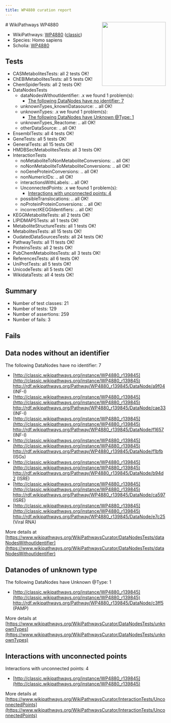 ```yaml
---
title: WP4880 curation report
---
```


<img style="float: right; width: 200px" src="https://upload.wikimedia.org/wikipedia/commons/thumb/8/83/Wplogo_with_text_500.png/640px-Wplogo_with_text_500.png" />
# WikiPathways WP4880

* WikiPathways: [WP4880](https://wikipathways.org/pathways/WP4880) ([classic](https://classic.wikipathways.org/instance/WP4880))
* Species: Homo sapiens
* Scholia: [WP4880](https://scholia.toolforge.org/wikipathways/WP4880)
## Tests
* CASMetabolitesTests: all 2 tests OK!
* ChEBIMetabolitesTests: all 5 tests OK!
* ChemSpiderTests: all 2 tests OK!
* DataNodesTests
    * dataNodesWithoutIdentifier: .x we found 1 problem(s):
        * [The following DataNodes have no identifier: 7](#d2d32fa6)
    * unknownTypes_knownDatasource: .. all OK!
    * unknownTypes: .x we found 1 problem(s):
        * [The following DataNodes have Unknown @Type: 1](#839973df)
    * unknownTypes_Reactome: .. all OK!
    * otherDataSource: .. all OK!
* EnsemblTests: all 4 tests OK!
* GeneTests: all 5 tests OK!
* GeneralTests: all 15 tests OK!
* HMDBSecMetabolitesTests: all 3 tests OK!
* InteractionTests
    * noMetaboliteToNonMetaboliteConversions: .. all OK!
    * noNonMetaboliteToMetaboliteConversions: .. all OK!
    * noGeneProteinConversions: .. all OK!
    * nonNumericIDs: .. all OK!
    * interactionsWithLabels: .. all OK!
    * UnconnectedPoints: .x we found 1 problem(s):
        * [Interactions with unconnected points: 4](#35a61adc)
    * possibleTranslocations: .. all OK!
    * noProteinProteinConversions: .. all OK!
    * incorrectKEGGIdentifiers: .. all OK!
* KEGGMetaboliteTests: all 2 tests OK!
* LIPIDMAPSTests: all 1 tests OK!
* MetaboliteStructureTests: all 1 tests OK!
* MetabolitesTests: all 15 tests OK!
* OudatedDataSourcesTests: all 24 tests OK!
* PathwayTests: all 11 tests OK!
* ProteinsTests: all 2 tests OK!
* PubChemMetabolitesTests: all 3 tests OK!
* ReferencesTests: all 6 tests OK!
* UniProtTests: all 5 tests OK!
* UnicodeTests: all 5 tests OK!
* WikidataTests: all 4 tests OK!


## Summary

* Number of test classes: 21
* Number of tests: 129
* Number of assertions: 259
* Number of fails: 3

## Fails

<a name="d2d32fa6" />

## Data nodes without an identifier

The following DataNodes have no identifier: 7

* [http://classic.wikipathways.org/instance/WP4880_r139845](http://classic.wikipathways.org/instance/WP4880_r139845) http://rdf.wikipathways.org/Pathway/WP4880_r139845/DataNode/a9f04 (INF-I)
* [http://classic.wikipathways.org/instance/WP4880_r139845](http://classic.wikipathways.org/instance/WP4880_r139845) http://rdf.wikipathways.org/Pathway/WP4880_r139845/DataNode/cae33 (INF-I)
* [http://classic.wikipathways.org/instance/WP4880_r139845](http://classic.wikipathways.org/instance/WP4880_r139845) http://rdf.wikipathways.org/Pathway/WP4880_r139845/DataNode/f1657 (INF-I)
* [http://classic.wikipathways.org/instance/WP4880_r139845](http://classic.wikipathways.org/instance/WP4880_r139845) http://rdf.wikipathways.org/Pathway/WP4880_r139845/DataNode/f1bfb (ISGs)
* [http://classic.wikipathways.org/instance/WP4880_r139845](http://classic.wikipathways.org/instance/WP4880_r139845) http://rdf.wikipathways.org/Pathway/WP4880_r139845/DataNode/b94d2 (ISRE)
* [http://classic.wikipathways.org/instance/WP4880_r139845](http://classic.wikipathways.org/instance/WP4880_r139845) http://rdf.wikipathways.org/Pathway/WP4880_r139845/DataNode/ca597 (ISRE)
* [http://classic.wikipathways.org/instance/WP4880_r139845](http://classic.wikipathways.org/instance/WP4880_r139845) http://rdf.wikipathways.org/Pathway/WP4880_r139845/DataNode/e7c25 (Viral
RNA)


More details at [https://www.wikipathways.org/WikiPathwaysCurator/DataNodesTests/dataNodesWithoutIdentifier](https://www.wikipathways.org/WikiPathwaysCurator/DataNodesTests/dataNodesWithoutIdentifier)

<a name="839973df" />

## Datanodes of unknown type

The following DataNodes have Unknown @Type: 1

* [http://classic.wikipathways.org/instance/WP4880_r139845](http://classic.wikipathways.org/instance/WP4880_r139845) http://rdf.wikipathways.org/Pathway/WP4880_r139845/DataNode/c3ff5 (PAMP)


More details at [https://www.wikipathways.org/WikiPathwaysCurator/DataNodesTests/unknownTypes](https://www.wikipathways.org/WikiPathwaysCurator/DataNodesTests/unknownTypes)

<a name="35a61adc" />

## Interactions with unconnected points

Interactions with unconnected points: 4

* [http://classic.wikipathways.org/instance/WP4880_r139845](http://classic.wikipathways.org/instance/WP4880_r139845)


More details at [https://www.wikipathways.org/WikiPathwaysCurator/InteractionTests/UnconnectedPoints](https://www.wikipathways.org/WikiPathwaysCurator/InteractionTests/UnconnectedPoints)

